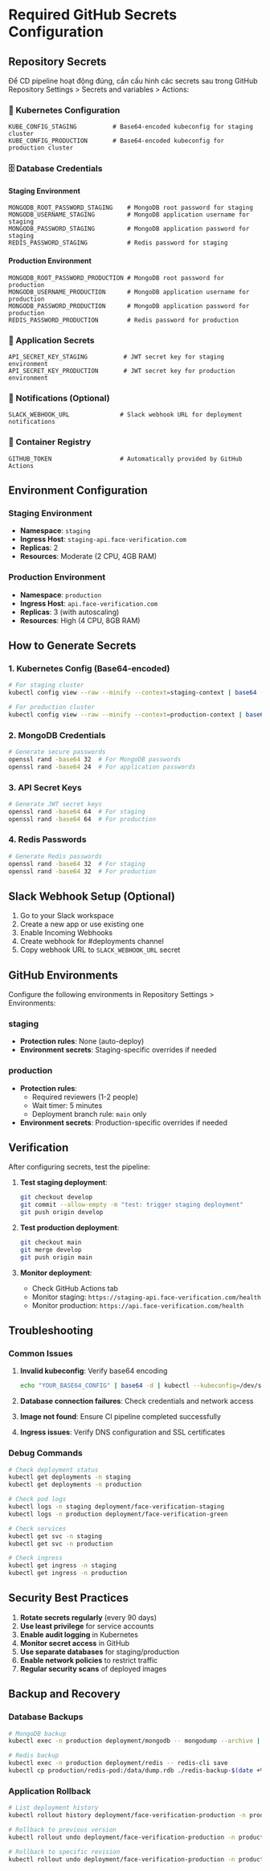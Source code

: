 # Required GitHub Secrets Configuration

## Repository Secrets

Để CD pipeline hoạt động đúng, cần cấu hình các secrets sau trong GitHub Repository Settings > Secrets and variables > Actions:

### 🔐 Kubernetes Configuration
```
KUBE_CONFIG_STAGING          # Base64-encoded kubeconfig for staging cluster
KUBE_CONFIG_PRODUCTION       # Base64-encoded kubeconfig for production cluster
```

### 🗄️ Database Credentials

#### Staging Environment
```
MONGODB_ROOT_PASSWORD_STAGING    # MongoDB root password for staging
MONGODB_USERNAME_STAGING         # MongoDB application username for staging  
MONGODB_PASSWORD_STAGING         # MongoDB application password for staging
REDIS_PASSWORD_STAGING           # Redis password for staging
```

#### Production Environment
```
MONGODB_ROOT_PASSWORD_PRODUCTION # MongoDB root password for production
MONGODB_USERNAME_PRODUCTION      # MongoDB application username for production
MONGODB_PASSWORD_PRODUCTION      # MongoDB application password for production
REDIS_PASSWORD_PRODUCTION        # Redis password for production
```

### 🔑 Application Secrets
```
API_SECRET_KEY_STAGING          # JWT secret key for staging environment
API_SECRET_KEY_PRODUCTION       # JWT secret key for production environment
```

### 📢 Notifications (Optional)
```
SLACK_WEBHOOK_URL              # Slack webhook URL for deployment notifications
```

### 🐳 Container Registry
```
GITHUB_TOKEN                   # Automatically provided by GitHub Actions
```

## Environment Configuration

### Staging Environment
- **Namespace**: `staging`
- **Ingress Host**: `staging-api.face-verification.com`
- **Replicas**: 2
- **Resources**: Moderate (2 CPU, 4GB RAM)

### Production Environment  
- **Namespace**: `production`
- **Ingress Host**: `api.face-verification.com`
- **Replicas**: 3 (with autoscaling)
- **Resources**: High (4 CPU, 8GB RAM)

## How to Generate Secrets

### 1. Kubernetes Config (Base64-encoded)
```bash
# For staging cluster
kubectl config view --raw --minify --context=staging-context | base64 -w 0

# For production cluster  
kubectl config view --raw --minify --context=production-context | base64 -w 0
```

### 2. MongoDB Credentials
```bash
# Generate secure passwords
openssl rand -base64 32  # For MongoDB passwords
openssl rand -base64 24  # For application passwords
```

### 3. API Secret Keys
```bash
# Generate JWT secret keys
openssl rand -base64 64  # For staging
openssl rand -base64 64  # For production
```

### 4. Redis Passwords
```bash
# Generate Redis passwords
openssl rand -base64 32  # For staging
openssl rand -base64 32  # For production
```

## Slack Webhook Setup (Optional)

1. Go to your Slack workspace
2. Create a new app or use existing one
3. Enable Incoming Webhooks
4. Create webhook for #deployments channel
5. Copy webhook URL to `SLACK_WEBHOOK_URL` secret

## GitHub Environments

Configure the following environments in Repository Settings > Environments:

### staging
- **Protection rules**: None (auto-deploy)
- **Environment secrets**: Staging-specific overrides if needed

### production  
- **Protection rules**: 
  - Required reviewers (1-2 people)
  - Wait timer: 5 minutes
  - Deployment branch rule: `main` only
- **Environment secrets**: Production-specific overrides if needed

## Verification

After configuring secrets, test the pipeline:

1. **Test staging deployment**:
   ```bash
   git checkout develop
   git commit --allow-empty -m "test: trigger staging deployment"
   git push origin develop
   ```

2. **Test production deployment**:
   ```bash
   git checkout main
   git merge develop
   git push origin main
   ```

3. **Monitor deployment**:
   - Check GitHub Actions tab
   - Monitor staging: `https://staging-api.face-verification.com/health`
   - Monitor production: `https://api.face-verification.com/health`

## Troubleshooting

### Common Issues

1. **Invalid kubeconfig**: Verify base64 encoding
   ```bash
   echo "YOUR_BASE64_CONFIG" | base64 -d | kubectl --kubeconfig=/dev/stdin cluster-info
   ```

2. **Database connection failures**: Check credentials and network access

3. **Image not found**: Ensure CI pipeline completed successfully

4. **Ingress issues**: Verify DNS configuration and SSL certificates

### Debug Commands

```bash
# Check deployment status
kubectl get deployments -n staging
kubectl get deployments -n production

# Check pod logs
kubectl logs -n staging deployment/face-verification-staging
kubectl logs -n production deployment/face-verification-green

# Check services
kubectl get svc -n staging
kubectl get svc -n production

# Check ingress
kubectl get ingress -n staging
kubectl get ingress -n production
```

## Security Best Practices

1. **Rotate secrets regularly** (every 90 days)
2. **Use least privilege** for service accounts
3. **Enable audit logging** in Kubernetes
4. **Monitor secret access** in GitHub
5. **Use separate databases** for staging/production
6. **Enable network policies** to restrict traffic
7. **Regular security scans** of deployed images

## Backup and Recovery

### Database Backups
```bash
# MongoDB backup
kubectl exec -n production deployment/mongodb -- mongodump --archive | gzip > backup-$(date +%Y%m%d).gz

# Redis backup  
kubectl exec -n production deployment/redis -- redis-cli save
kubectl cp production/redis-pod:/data/dump.rdb ./redis-backup-$(date +%Y%m%d).rdb
```

### Application Rollback
```bash
# List deployment history
kubectl rollout history deployment/face-verification-production -n production

# Rollback to previous version
kubectl rollout undo deployment/face-verification-production -n production

# Rollback to specific revision
kubectl rollout undo deployment/face-verification-production -n production --to-revision=2
```

